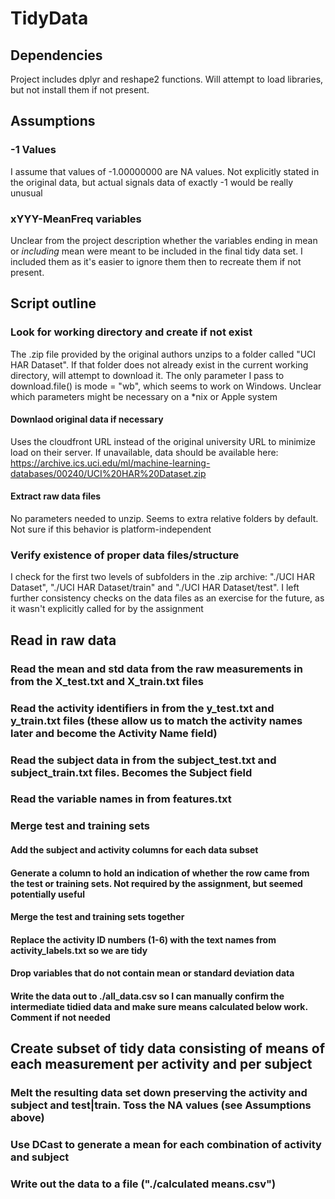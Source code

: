 # TidyData

## Dependencies

Project includes dplyr and reshape2 functions.  Will attempt to load libraries, but not install them if not present.

## Assumptions

### -1 Values 

I assume that values of -1.00000000 are NA values.  Not explicitly stated in the original data, but actual signals data of exactly -1 would be really unusual

### xYYY-MeanFreq variables

Unclear from the project description whether the variables ending in mean or _including_ mean were meant to be included in the final tidy data set.  I included them as it's easier to ignore them then to recreate them if not present.

## Script outline

### Look for working directory and create if not exist

The .zip file provided by the original authors unzips to a folder called "UCI HAR Dataset".  If that folder does not already exist in the current working directory, will attempt to download it.  The only parameter I pass to download.file() is mode = "wb", which seems to work on Windows.  Unclear which parameters might be necessary on a *nix or Apple system

#### Downlaod original data if necessary

Uses the cloudfront URL instead of the original university URL to minimize load on their server.  If unavailable, data should be available here: https://archive.ics.uci.edu/ml/machine-learning-databases/00240/UCI%20HAR%20Dataset.zip

#### Extract raw data files

No parameters needed to unzip.  Seems to extra relative folders by default.  Not sure if this behavior is platform-independent
	

### Verify existence of proper data files/structure

I check for the first two levels of subfolders in the .zip archive: "./UCI HAR Dataset", "./UCI HAR Dataset/train" and "./UCI HAR Dataset/test".  I left further consistency checks on the data files as an exercise for the future, as it wasn't explicitly called for by the assignment

## Read in raw data

### Read the mean and std data from the raw measurements in from the X_test.txt and X_train.txt files 
### Read the activity identifiers in from the y_test.txt and y_train.txt files (these allow us to match the activity names later and become the Activity Name field)
### Read the subject data in from the subject_test.txt and subject_train.txt files.  Becomes the Subject field
### Read the variable names in from features.txt
    

### Merge test and training sets

#### Add the subject and activity columns for each data subset
#### Generate a column to hold an indication of whether the row came from the test or training sets.  Not required by the assignment, but seemed potentially useful
#### Merge the test and training sets together
#### Replace the activity ID numbers (1-6) with the text names from activity_labels.txt so we are tidy
#### Drop variables that do not contain mean or standard deviation data
#### Write the data out to ./all_data.csv so I can manually confirm the intermediate tidied data and make sure means calculated below work.  Comment if not needed
	
## Create subset of tidy data consisting of means of each measurement per activity and per subject

### Melt the resulting data set down preserving the activity and subject and test|train.  Toss the NA values (see Assumptions above)
### Use DCast to generate a mean for each combination of activity and subject
### Write out the data to a file ("./calculated means.csv")
